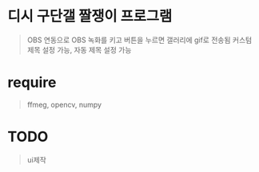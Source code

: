 # 디시 구단갤 짤쟁이 프로그램
> OBS 연동으로 OBS 녹화를 키고 버튼을 누르면 갤러리에 gif로 전송됨
> 커스텀 제목 설정 가능, 자동 제목 설정 가능

# require
> ffmeg, opencv, numpy

# TODO
> ui제작